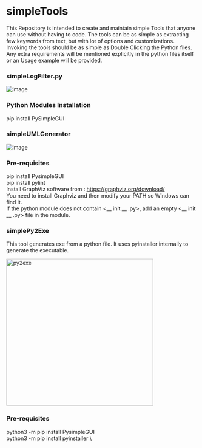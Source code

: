 # simpleTools
This Repository is intended to create and maintain simple Tools that anyone can use without having to code. The tools can be as simple as extracting few keywords from text, but with lot of options and customizations. \
Invoking the tools should be as simple as Double Clicking the Python files. Any extra requirements will be mentioned explicitly in the python files itself or an Usage example will be provided. 

### simpleLogFilter.py
![image](https://user-images.githubusercontent.com/46163555/154674017-ec517875-6015-426c-8ef7-85006e21a45a.png)

### Python Modules Installation
pip install PySimpleGUI


### simpleUMLGenerator
![image](https://user-images.githubusercontent.com/27662483/155001410-b3ab267e-4cbb-4712-abf4-3314df8fcde4.png)

### Pre-requisites
pip install PysimpleGUI \
pip install pylint \
Install GraphViz software from : https://graphviz.org/download/ \
You need to install Graphviz and then modify your PATH so Windows can find it. \
If the python module does not contain <__ init __ .py>, add an empty <__ init __ .py> file in the module.

### simplePy2Exe
This tool generates exe from a python file. It uses pyinstaller internally to generate the executable.

<img width="387" alt="py2exe" src="https://user-images.githubusercontent.com/27662483/155382524-2d5a131d-3916-481a-931e-91581da10f28.PNG">

### Pre-requisites
python3 -m pip install PysimpleGUI \
python3 -m pip install pyinstaller \
